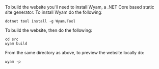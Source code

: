 To build the website you'll need to install Wyam, a .NET Core based static site
generator. To install Wyam do the following:

```
dotnet tool install -g Wyam.Tool
```

To build the website, then do the following:

```
cd src
wyam build
```

From the same directory as above, to preview the website locally do:
```
wyam -p
```
